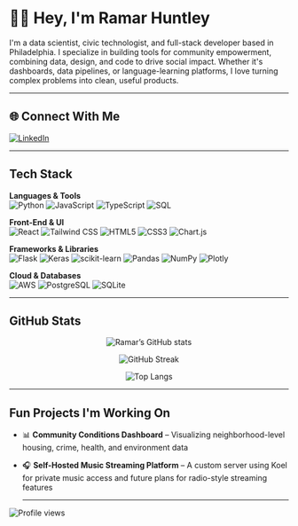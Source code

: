 # 👋🏾 Hey, I'm Ramar Huntley

I'm a data scientist, civic technologist, and full-stack developer based in Philadelphia. I specialize in building tools for community empowerment, combining data, design, and code to drive social impact. Whether it's dashboards, data pipelines, or language-learning platforms, I love turning complex problems into clean, useful products.

---

## 🌐 Connect With Me

[![LinkedIn](https://img.shields.io/badge/LinkedIn-%230077B5.svg?style=flat-square&logo=linkedin&logoColor=white)](https://linkedin.com/in/ramar-h-469457132)

---

## Tech Stack

**Languages & Tools**  
![Python](https://img.shields.io/badge/python-3670A0?style=for-the-badge&logo=python&logoColor=ffdd54)
![JavaScript](https://img.shields.io/badge/javascript-%23323330.svg?style=for-the-badge&logo=javascript&logoColor=%23F7DF1E)
![TypeScript](https://img.shields.io/badge/typescript-%23007ACC.svg?style=for-the-badge&logo=typescript&logoColor=white)
![SQL](https://img.shields.io/badge/sql-%2307405e.svg?style=for-the-badge&logo=sqlite&logoColor=white)

**Front-End & UI**  
![React](https://img.shields.io/badge/react-%2320232a.svg?style=for-the-badge&logo=react&logoColor=%2361DAFB)
![Tailwind CSS](https://img.shields.io/badge/tailwindcss-%2338B2AC.svg?style=for-the-badge&logo=tailwind-css&logoColor=white)
![HTML5](https://img.shields.io/badge/html5-%23E34F26.svg?style=for-the-badge&logo=html5&logoColor=white)
![CSS3](https://img.shields.io/badge/css3-%231572B6.svg?style=for-the-badge&logo=css3&logoColor=white)
![Chart.js](https://img.shields.io/badge/chart.js-F5788D.svg?style=for-the-badge&logo=chart.js&logoColor=white)

**Frameworks & Libraries**  
![Flask](https://img.shields.io/badge/flask-%23000.svg?style=for-the-badge&logo=flask&logoColor=white)
![Keras](https://img.shields.io/badge/Keras-%23D00000.svg?style=for-the-badge&logo=Keras&logoColor=white)
![scikit-learn](https://img.shields.io/badge/scikit--learn-%23F7931E.svg?style=for-the-badge&logo=scikit-learn&logoColor=white)
![Pandas](https://img.shields.io/badge/pandas-%23150458.svg?style=for-the-badge&logo=pandas&logoColor=white)
![NumPy](https://img.shields.io/badge/numpy-%23013243.svg?style=for-the-badge&logo=numpy&logoColor=white)
![Plotly](https://img.shields.io/badge/Plotly-%233F4F75.svg?style=for-the-badge&logo=plotly&logoColor=white)

**Cloud & Databases**  
![AWS](https://img.shields.io/badge/AWS-%23FF9900.svg?style=for-the-badge&logo=amazon-aws&logoColor=white)
![PostgreSQL](https://img.shields.io/badge/postgres-%23316192.svg?style=for-the-badge&logo=postgresql&logoColor=white)
![SQLite](https://img.shields.io/badge/sqlite-%2307405e.svg?style=for-the-badge&logo=sqlite&logoColor=white)

---

## GitHub Stats
<div align="center">
  
![Ramar’s GitHub stats](https://github-readme-stats-hq7o.vercel.app/api?username=ramarh1&show_icons=true&theme=radical&hide_border=false&include_all_commits=true&count_private=true)

![GitHub Streak](https://github-readme-streak-stats.herokuapp.com/?user=ramarh1&theme=radical&hide_border=false)

![Top Langs](https://github-readme-stats-hq7o.vercel.app/api/top-langs/?username=ramarh1&layout=compact&theme=radical&hide_border=false)

</div>

---

##  Fun Projects I'm Working On
  
- 📊 **Community Conditions Dashboard** – Visualizing neighborhood-level housing, crime, health, and environment data  
- 🎧 **Self-Hosted Music Streaming Platform** – A custom server using Koel for private music access and future plans for radio-style streaming features

  ---

![Profile views](https://komarev.com/ghpvc/?username=ramarh1&style=flat-square)


